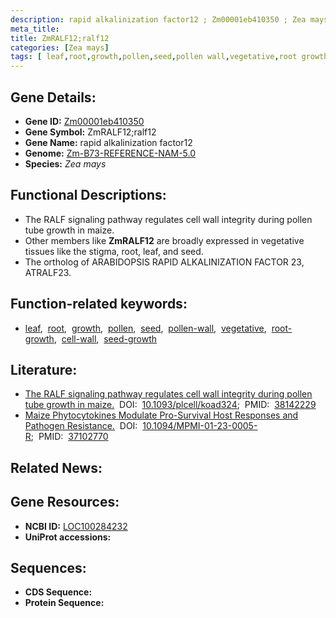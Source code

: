 ```yaml
---
description: rapid alkalinization factor12 ; Zm00001eb410350 ; Zea mays
meta_title:
title: ZmRALF12;ralf12
categories: [Zea mays]
tags: [ leaf,root,growth,pollen,seed,pollen wall,vegetative,root growth,cell wall,seed growth ]
---
```


## Gene Details:
- **Gene ID:**	[Zm00001eb410350](https://www.maizegdb.org/gene_center/gene/Zm00001eb410350)
- **Gene Symbol:** ZmRALF12;ralf12
- **Gene Name:** rapid alkalinization factor12
- **Genome:** [Zm-B73-REFERENCE-NAM-5.0](https://www.maizegdb.org/genome/assembly/Zm-B73-REFERENCE-NAM-5.0)
- **Species:** *Zea mays*

## Functional Descriptions:
   - The RALF signaling pathway regulates cell wall integrity during pollen tube growth in maize.
   - Other members like **ZmRALF12** are broadly expressed in vegetative tissues like the stigma, root, leaf, and seed.
   - The ortholog of ARABIDOPSIS RAPID ALKALINIZATION FACTOR 23, ATRALF23.

## Function-related keywords:
- [leaf](/tags/leaf/),&nbsp;&nbsp;[root](/tags/root/),&nbsp;&nbsp;[growth](/tags/growth/),&nbsp;&nbsp;[pollen](/tags/pollen/),&nbsp;&nbsp;[seed](/tags/seed/),&nbsp;&nbsp;[pollen-wall](/tags/pollen-wall/),&nbsp;&nbsp;[vegetative](/tags/vegetative/),&nbsp;&nbsp;[root-growth](/tags/root-growth/),&nbsp;&nbsp;[cell-wall](/tags/cell-wall/),&nbsp;&nbsp;[seed-growth](/tags/seed-growth/)

## Literature:
   - [The RALF signaling pathway regulates cell wall integrity during pollen tube growth in maize.]( https://academic.oup.com/plcell/advance-article/doi/10.1093/plcell/koad324/7492839?login=true)&nbsp;&nbsp;DOI:&nbsp;&nbsp;[10.1093/plcell/koad324](https://academic.oup.com/plcell/advance-article/doi/10.1093/plcell/koad324/7492839?login=true);&nbsp;&nbsp;PMID:&nbsp;&nbsp;[38142229](https://pubmed.ncbi.nlm.nih.gov/38142229/)
   - [Maize Phytocytokines Modulate Pro-Survival Host Responses and Pathogen Resistance.]( https://apsjournals.apsnet.org/doi/10.1094/MPMI-01-23-0005-R)&nbsp;&nbsp;DOI:&nbsp;&nbsp;[10.1094/MPMI-01-23-0005-R](https://apsjournals.apsnet.org/doi/10.1094/MPMI-01-23-0005-R);&nbsp;&nbsp;PMID:&nbsp;&nbsp;[37102770](https://pubmed.ncbi.nlm.nih.gov/37102770/)

## Related News:

## Gene Resources:
- **NCBI ID:**  [LOC100284232](https://www.ncbi.nlm.nih.gov/gene/?term=LOC100284232)
- **UniProt accessions:** [](https://www.uniprot.org/uniprotkb//entry)



## Sequences:
- **CDS Sequence:**
- **Protein Sequence:**
